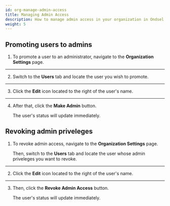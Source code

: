 ```yaml
---
id: org-manage-admin-access
title: Managing Admin Access
description: How to manage admin access in your organization in Ondsel Lens
weight: 5
---
```


## Promoting users to admins

1. To promote a user to an administrator, navigate to the **Organization Settings** page.

---

2. Switch to the **Users** tab and locate the user you wish to promote.

---

3. Click the **Edit** icon located to the right of the user's name.

---

4. After that, click the **Make Admin** button.

	The user's status will update immediately.

## Revoking admin priveleges

1. To revoke admin access, navigate to the **Organization Settings** page.

	Then, switch to the **Users** tab and locate the user whose admin priveleges you want to revoke.

---

2. Click the **Edit** icon located to the right of the user's name.

---

3. Then, click the **Revoke Admin Access** button.

	The user's status will update immediately.
